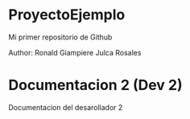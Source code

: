 # ProyectoEjemplo
Mi primer repositorio de Github

Author: Ronald Giampiere Julca Rosales

# Documentacion 2 (Dev 2)
Documentacion del desarollador 2